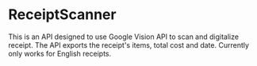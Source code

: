 # ReceiptScanner
This is an API designed to use Google Vision API to scan and digitalize receipt. The API exports the receipt's items, total cost and date. Currently only works for English receipts.
